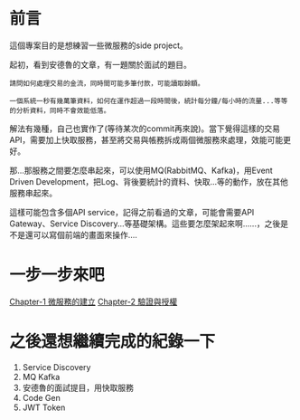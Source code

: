 # 前言

這個專案目的是想練習一些微服務的side project。

起初，看到安德魯的文章，有一題關於面試的題目。

```
請問如何處理交易的金流，同時間可能多筆付款，可能讀取餘額。

一個系統一秒有幾萬筆資料，如何在運作超過一段時間後，統計每分鐘/每小時的流量...等等的分析資料，同時不會效能低落。
```

解法有幾種，自己也實作了(等待某次的commit再來說)。當下覺得這樣的交易API，需要加上快取服務，甚至將交易與帳務拆成兩個微服務來處理，效能可能更好。

那...那服務之間要怎麼串起來，可以使用MQ(RabbitMQ、Kafka)，用Event Driven Development，把Log、背後要統計的資料、快取...等的動作，放在其他服務串起來。

這樣可能包含多個API service，記得之前看過的文章，可能會需要API Gateway、Service Discovery...等基礎架構。這些要怎麼架起來啊......，之後是不是還可以寫個前端的畫面來操作....

# 一步一步來吧
[Chapter-1 微服務的建立](Chapter/Chapter-1.md)
[Chapter-2 驗證與授權  ](Chapter/Chapter-2.md)


# 之後還想繼續完成的紀錄一下
1. Service Discovery
2. MQ Kafka
3. 安德魯的面試提目，用快取服務
4. Code Gen
5. JWT Token 